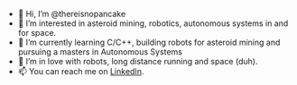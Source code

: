 - 👋 Hi, I’m @thereisnopancake
- 👀 I’m interested in asteroid mining, robotics, autonomous systems in and for space.
- 🌱 I’m currently learning C/C++, building robots for asteroid mining and pursuing a masters in Autonomous Systems
- 💞️ I’m in love with robots, long distance running and space (duh).
- 📫 You can reach me on [LinkedIn](https://www.linkedin.com/in/mldoehmer/).

<!---
morclerc/morclerc is a ✨ special ✨ repository because its `README.md` (this file) appears on your GitHub profile.
You can click the Preview link to take a look at your changes.
--->
